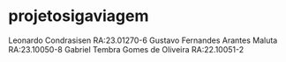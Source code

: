 # projetosigaviagem
Leonardo Condrasisen RA:23.01270-6
Gustavo Fernandes Arantes Maluta RA:23.10050-8
Gabriel Tembra Gomes de Oliveira RA:22.10051-2
